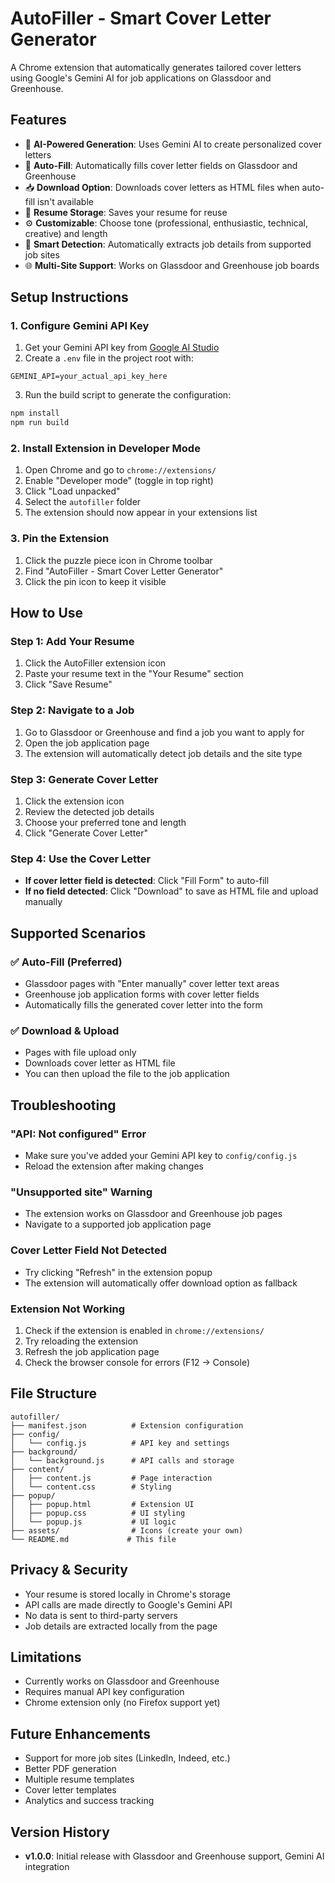 # AutoFiller - Smart Cover Letter Generator

A Chrome extension that automatically generates tailored cover letters using Google's Gemini AI for job applications on Glassdoor and Greenhouse.

## Features

- 🤖 **AI-Powered Generation**: Uses Gemini AI to create personalized cover letters
- 📝 **Auto-Fill**: Automatically fills cover letter fields on Glassdoor and Greenhouse
- 📥 **Download Option**: Downloads cover letters as HTML files when auto-fill isn't available
- 💾 **Resume Storage**: Saves your resume for reuse
- ⚙️ **Customizable**: Choose tone (professional, enthusiastic, technical, creative) and length
- 🎯 **Smart Detection**: Automatically extracts job details from supported job sites
- 🌐 **Multi-Site Support**: Works on Glassdoor and Greenhouse job boards

## Setup Instructions

### 1. Configure Gemini API Key

1. Get your Gemini API key from [Google AI Studio](https://makersuite.google.com/app/apikey)
2. Create a `.env` file in the project root with:

```env
GEMINI_API=your_actual_api_key_here
```

3. Run the build script to generate the configuration:

```bash
npm install
npm run build
```

### 2. Install Extension in Developer Mode

1. Open Chrome and go to `chrome://extensions/`
2. Enable "Developer mode" (toggle in top right)
3. Click "Load unpacked"
4. Select the `autofiller` folder
5. The extension should now appear in your extensions list

### 3. Pin the Extension

1. Click the puzzle piece icon in Chrome toolbar
2. Find "AutoFiller - Smart Cover Letter Generator"
3. Click the pin icon to keep it visible

## How to Use

### Step 1: Add Your Resume
1. Click the AutoFiller extension icon
2. Paste your resume text in the "Your Resume" section
3. Click "Save Resume"

### Step 2: Navigate to a Job
1. Go to Glassdoor or Greenhouse and find a job you want to apply for
2. Open the job application page
3. The extension will automatically detect job details and the site type

### Step 3: Generate Cover Letter
1. Click the extension icon
2. Review the detected job details
3. Choose your preferred tone and length
4. Click "Generate Cover Letter"

### Step 4: Use the Cover Letter
- **If cover letter field is detected**: Click "Fill Form" to auto-fill
- **If no field detected**: Click "Download" to save as HTML file and upload manually

## Supported Scenarios

### ✅ Auto-Fill (Preferred)
- Glassdoor pages with "Enter manually" cover letter text areas
- Greenhouse job application forms with cover letter fields
- Automatically fills the generated cover letter into the form

### ✅ Download & Upload
- Pages with file upload only
- Downloads cover letter as HTML file
- You can then upload the file to the job application

## Troubleshooting

### "API: Not configured" Error
- Make sure you've added your Gemini API key to `config/config.js`
- Reload the extension after making changes

### "Unsupported site" Warning
- The extension works on Glassdoor and Greenhouse job pages
- Navigate to a supported job application page

### Cover Letter Field Not Detected
- Try clicking "Refresh" in the extension popup
- The extension will automatically offer download option as fallback

### Extension Not Working
1. Check if the extension is enabled in `chrome://extensions/`
2. Try reloading the extension
3. Refresh the job application page
4. Check the browser console for errors (F12 → Console)

## File Structure

```
autofiller/
├── manifest.json          # Extension configuration
├── config/
│   └── config.js          # API key and settings
├── background/
│   └── background.js      # API calls and storage
├── content/
│   ├── content.js         # Page interaction
│   └── content.css        # Styling
├── popup/
│   ├── popup.html         # Extension UI
│   ├── popup.css          # UI styling
│   └── popup.js           # UI logic
├── assets/                # Icons (create your own)
└── README.md             # This file
```

## Privacy & Security

- Your resume is stored locally in Chrome's storage
- API calls are made directly to Google's Gemini API
- No data is sent to third-party servers
- Job details are extracted locally from the page

## Limitations

- Currently works on Glassdoor and Greenhouse
- Requires manual API key configuration
- Chrome extension only (no Firefox support yet)

## Future Enhancements

- Support for more job sites (LinkedIn, Indeed, etc.)
- Better PDF generation
- Multiple resume templates
- Cover letter templates
- Analytics and success tracking

## Version History

- **v1.0.0**: Initial release with Glassdoor and Greenhouse support, Gemini AI integration
